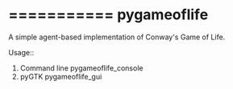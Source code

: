 ===========
pygameoflife
===========

A simple agent-based implementation of Conway's Game of Life.

Usage::
1. Command line
pygameoflife_console
2. pyGTK
pygameoflife_gui

